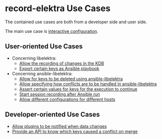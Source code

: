 # record-elektra Use Cases

The contained use cases are both from a developer side and user side.

The main use case is [interactive configuration](UC_interactive_configuration.md).

## User-oriented Use Cases

- Concerning libelektra:
  - [Allow the recording of changes in the KDB](UC_record_changes.md)
  - [Export certain keys as Ansible playbook](UC_ansible_export.md)
- Concerning ansible-libelektra:
  - [Allow for keys to be deleted using ansible-libelektra](UC_ansible-libelektra_remove_keys.md)
  - [Allow specifying how conflicts are to be handled in ansible-libelektra](UC_ansible-libelektra_merge_strategies.md)
  - [Assert certain values for keys for the execution to continue](UC_ansible-libelektra_assert_keys.md)
  - [Start session recording after Ansible run](UC_ansible-libelektra_start_recording.md)
  - [Allow different configurations for different hosts](UC_different_hosts.md)

## Developer-oriented Use Cases

- [Allow plugins to be notified when data changes](UC_change_notifications.md)
- [Provide an API to know which keys caused a conflict on merge](UC_cmerge_conflict_keys.md)
